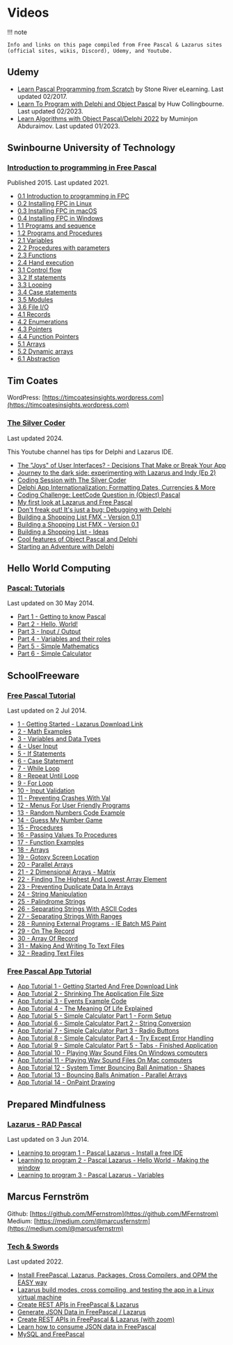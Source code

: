 # Videos

!!! note

    Info and links on this page compiled from Free Pascal & Lazarus sites (official sites, wikis, Discord), Udemy, and Youtube.



## Udemy

- [Learn Pascal Programming from Scratch](https://www.udemy.com/course/learn-pascal-programming-from-scratch/?) by Stone River eLearning. Last updated 02/2017.
- [Learn To Program with Delphi and Object Pascal](https://www.udemy.com/course/learn-to-program-with-pascal/) by Huw Collingbourne. Last updated 02/2023.
- [Learn Algorithms with Object Pascal/Delphi 2022](https://www.udemy.com/course/learn-algorithms-with-object-pascal/) by Muminjon Abduraimov. Last updated 01/2023.

## Swinbourne University of Technology

### [Introduction to programming in Free Pascal](https://commons.swinburne.edu.au/hierarchy.do?topic=43f9f37f-41bd-4d61-9643-954a1de4a5ff)

Published 2015. Last updated 2021.

- [0.1 Introduction to programming in FPC](https://commons.swinburne.edu.au/items/10e59366-9159-4adc-aa45-459f225817dd/1/)
- [0.2 Installing FPC in Linux](https://commons.swinburne.edu.au/items/cce8ad29-73f1-4e19-8e5e-ec21cc49b157/1/)
- [0.3 Installing FPC in macOS](https://commons.swinburne.edu.au/items/6181721e-29db-433c-8cce-c5e2a4c8a69d/1/)
- [0.4 Installing FPC in Windows](https://commons.swinburne.edu.au/items/87bc60ce-7ae6-43b8-851f-f689d040ec16/1/)
- [1.1 Programs and sequence](https://commons.swinburne.edu.au/items/48211ca9-b899-45eb-9fe0-4aeb5c9b9d1a/1/)
- [1.2 Programs and Procedures](https://commons.swinburne.edu.au/items/18055e35-bcd5-4251-b04d-9a9ddc88f57f/1/)
- [2.1 Variables](https://commons.swinburne.edu.au/items/eae98114-92a9-4b1d-b31a-f6822e289305/1/)
- [2.2 Procedures with parameters](https://commons.swinburne.edu.au/items/c0b1e93e-0c35-40c9-9e56-49db7e4fa5e1/1/)
- [2.3 Functions](https://commons.swinburne.edu.au/items/d0924baf-04b9-40a1-9e99-cbe612d95724/1/)
- [2.4 Hand execution](https://commons.swinburne.edu.au/items/da39028b-ee53-46fe-82c9-09c0a573cc95/1/)
- [3.1 Control flow](https://commons.swinburne.edu.au/items/5cd92d4b-0c7a-4111-9864-040193950d39/1/)
- [3.2 If statements](https://commons.swinburne.edu.au/items/2401e11b-ea15-4bf1-a06c-744bf0b094a4/1/)
- [3.3 Looping](https://commons.swinburne.edu.au/items/c4884589-09cd-42df-8e8c-35d856199d77/1/)
- [3.4 Case statements](https://commons.swinburne.edu.au/items/f6d8686b-e054-427c-ac9d-348b25f68d6c/1/)
- [3.5 Modules](https://commons.swinburne.edu.au/items/69197033-473b-4ec5-9947-78227d7bc7c1/1/)
- [3.6 File I/O](https://commons.swinburne.edu.au/items/d369f5f6-750a-42d9-be59-68ed287b7c2c/1/)
- [4.1 Records](https://commons.swinburne.edu.au/items/845d5925-d4b0-4958-87be-57286e620b9f/1/)
- [4.2 Enumerations](https://commons.swinburne.edu.au/items/f81d63e1-5d5c-4dea-8b63-8e043af87ff1/1/)
- [4.3 Pointers](https://commons.swinburne.edu.au/items/94a3d93b-2201-4a56-bb26-21455325b839/1/)
- [4.4 Function Pointers](https://commons.swinburne.edu.au/items/d05b86a1-d637-44fb-b37b-9422539bee3a/1/)
- [5.1 Arrays](https://commons.swinburne.edu.au/items/5885f774-a436-49b6-a47e-83e0f597034f/1/)
- [5.2 Dynamic arrays](https://commons.swinburne.edu.au/items/07f4ab4a-3d6e-47f4-9da6-be115e3bafad/1/)
- [6.1 Abstraction](https://commons.swinburne.edu.au/items/7ead1f5f-76c0-46d3-b136-5b554572b390/1/)

## Tim Coates

WordPress: [https://timcoatesinsights.wordpress.com](https://timcoatesinsights.wordpress.com)

### [The Silver Coder](https://www.youtube.com/@silvercoder70)

Last updated 2024.

This Youtube channel has tips for Delphi and Lazarus IDE.

- [The "Joys" of User Interfaces? - Decisions That Make or Break Your App](https://www.youtube.com/watch?v=_Ftg1JF4lkU)
- [Journey to the dark side: experimenting with Lazarus and Indy (Ep 2)](https://www.youtube.com/watch?v=3pOhrm6PJbA)	
- [Coding Session with The Silver Coder](https://www.youtube.com/watch?v=K1iJIYtBPaw)
- [Delphi App Internationalization: Formatting Dates, Currencies & More](https://www.youtube.com/watch?v=WxDsLJ6bTJE)	
- [Coding Challenge: LeetCode Question in (Object) Pascal](https://www.youtube.com/watch?v=WfzZwI5BPsE)	
- [My first look at Lazarus and Free Pascal](https://www.youtube.com/watch?v=jsLHkWExHsI)
- [Don't freak out! It's just a bug: Debugging with Delphi](https://www.youtube.com/watch?v=-17SYqAkxxg)	
- [Building a Shopping List FMX  - Version 0.11](https://www.youtube.com/watch?v=6KljYHLoEPU)	
- [Building a Shopping List FMX  - Version 0.1](https://www.youtube.com/watch?v=OfHSc9mvgxI)	
- [Building a Shopping List - Ideas](https://www.youtube.com/watch?v=Ps5Uwti5Ars)
- [Cool features of Object Pascal and Delphi](https://www.youtube.com/watch?v=e_7C_VNAmNg)	
- [Starting an Adventure with Delphi](https://www.youtube.com/watch?v=pEkPlUvsnqk)

## Hello World Computing

### [Pascal: Tutorials](https://www.youtube.com/playlist?list=PL2D15C00BF5F25BE6)

Last updated on 30 May 2014.

- [Part 1 - Getting to know Pascal](http://www.youtube.com/watch?v=Kavjz_CXOTM)
- [Part 2 - Hello, World!](http://www.youtube.com/watch?v=dVkoeoIpGlE)
- [Part 3 - Input / Output](http://www.youtube.com/watch?v=e4xUHtRGzHM)
- [Part 4 - Variables and their roles](http://www.youtube.com/watch?v=mE8f60w2d48)
- [Part 5 - Simple Mathematics](http://www.youtube.com/watch?v=rRsE7U2eaOA)
- [Part 6 - Simple Calculator](http://www.youtube.com/watch?v=fhE-ctZEaa8)

## SchoolFreeware

### [Free Pascal Tutorial](https://www.youtube.com/playlist?list=PLB24C56953A79987A)

Last updated on 2 Jul 2014. 

- [1 - Getting Started - Lazarus Download Link](http://www.youtube.com/watch?v=0VPvQ_dXMhw)
- [2 - Math Examples](http://www.youtube.com/watch?v=rZ_2iN-64QQ)
- [3 - Variables and Data Types](http://www.youtube.com/watch?v=Yt-YTrabs8g)
- [4 - User Input](http://www.youtube.com/watch?v=-ZPUlapENNU)
- [5 - If Statements](http://www.youtube.com/watch?v=xp2kdOj34xE)
- [6 - Case Statement](http://www.youtube.com/watch?v=41uoA9PvV1k)
- [7 - While Loop](http://www.youtube.com/watch?v=A2ummLkXUGg)
- [8 - Repeat Until Loop](http://www.youtube.com/watch?v=lRRRqb6Yg_w)
- [9 - For Loop](http://www.youtube.com/watch?v=ofUy_ddjyhA)
- [10 - Input Validation](http://www.youtube.com/watch?v=ZD05Gl1bD-Q)
- [11 - Preventing Crashes With Val](http://www.youtube.com/watch?v=HJSfbZXX2Ro)
- [12 - Menus For User Friendly Programs](http://www.youtube.com/watch?v=fTH_GcB24Xc)
- [13 - Random Numbers Code Example](http://www.youtube.com/watch?v=qS4ufVXJeEg)
- [14 - Guess My Number Game](http://www.youtube.com/watch?v=oyCwGhqxFUg)
- [15 - Procedures](http://www.youtube.com/watch?v=39RVqGGXE-0)
- [16 - Passing Values To Procedures](http://www.youtube.com/watch?v=ytJiZt5WLq0)
- [17 - Function Examples](http://www.youtube.com/watch?v=eQh37zBWEqM)
- [18 - Arrays](http://www.youtube.com/watch?v=sv1GZnCx-PM)
- [19 - Gotoxy Screen Location](http://www.youtube.com/watch?v=mhd-xYEat4g)
- [20 - Parallel Arrays](http://www.youtube.com/watch?v=XqP7ml1f_9k)
- [21 - 2 Dimensional Arrays - Matrix](http://www.youtube.com/watch?v=F7tiVi0hcZM)
- [22 - Finding The Highest And Lowest Array Element](http://www.youtube.com/watch?v=BBB70uI1NT8)
- [23 - Preventing Duplicate Data In Arrays](http://www.youtube.com/watch?v=NauSuONa1kI)
- [24 - String Manipulation](http://www.youtube.com/watch?v=rqpOQtSWp-g)
- [25 - Palindrome Strings](http://www.youtube.com/watch?v=Vk5gye_3DD8)
- [26 - Separating Strings With ASCII Codes](http://www.youtube.com/watch?v=_YoAexQTD-M)
- [27 - Separating Strings With Ranges](http://www.youtube.com/watch?v=TjBW3EbcFdQ)
- [28 - Running External Programs - IE Batch MS Paint](http://www.youtube.com/watch?v=Wa4txD7QFCU)
- [29 - On The Record](http://www.youtube.com/watch?v=FMqXiEHxU84)
- [30 - Array Of Record](http://www.youtube.com/watch?v=6KZudd510C4)
- [31 - Making And Writing To Text Files](http://www.youtube.com/watch?v=iXix_hJMNpc)
- [32 - Reading Text Files](http://www.youtube.com/watch?v=FdSNlRdNtbs)

### [Free Pascal App Tutorial](https://www.youtube.com/playlist?list=PL0BE41D3CA142028F)

- [App Tutorial 1 - Getting Started And Free Download Link](http://www.youtube.com/watch?v=7PuvsyLapgw)
- [App Tutorial 2 - Shrinking The Application File Size](http://www.youtube.com/watch?v=cm9c0FVNiuc)
- [App Tutorial 3 - Events Example Code](http://www.youtube.com/watch?v=PZglDDDD0w8)
- [App Tutorial 4 - The Meaning Of Life Explained](http://www.youtube.com/watch?v=CBzfLBBvkSo)
- [App Tutorial 5 - Simple Calculator Part 1 - Form Setup](http://www.youtube.com/watch?v=lyN825ELhmI)
- [App Tutorial 6 - Simple Calculator Part 2 - String Conversion](http://www.youtube.com/watch?v=uWvwioAbsMU)
- [App Tutorial 7 - Simple Calculator Part 3 - Radio Buttons](http://www.youtube.com/watch?v=wLpj5THHTY0)
- [App Tutorial 8 - Simple Calculator Part 4 - Try Except Error Handling](http://www.youtube.com/watch?v=fU6qVPF3TN8)
- [App Tutorial 9 - Simple Calculator Part 5 - Tabs - Finished Application](http://www.youtube.com/watch?v=zbZJm7oB0-Y)
- [App Tutorial 10 - Playing Wav Sound Files On Windows computers](http://www.youtube.com/watch?v=SkhV7FuUpI4)
- [App Tutorial 11 - Playing Wav Sound Files On Mac computers](http://www.youtube.com/watch?v=pHp9oGdy7Iw)
- [App Tutorial 12 - System Timer Bouncing Ball Animation - Shapes](http://www.youtube.com/watch?v=hNaZTtJkZ0s)
- [App Tutorial 13 - Bouncing Balls Animation - Parallel Arrays](http://www.youtube.com/watch?v=MahHxXEkFF0)
- [App Tutorial 14 - OnPaint Drawing](https://www.youtube.com/watch?v=UP7d9HyTGlE)

## Prepared Mindfulness

### [Lazarus - RAD Pascal](https://www.youtube.com/playlist?list=PLA3FA995EE8A094F6)

Last updated on 3 Jun 2014.

- [Learning to program 1 - Pascal Lazarus - Install a free IDE](http://www.youtube.com/watch?v=ZPF1yPxKL-c)
- [Learning to program 2 - Pascal Lazarus - Hello World - Making the window](http://www.youtube.com/watch?v=Y64hkbPU-ek)
- [Learning to program 3 - Pascal Lazarus - Variables](http://www.youtube.com/watch?v=E75v7v8wF8s)


## Marcus Fernström

Github: [https://github.com/MFernstrom](https://github.com/MFernstrom)
Medium: [https://medium.com/@marcusfernstrm](https://medium.com/@marcusfernstrm)

### [Tech & Swords](https://www.youtube.com/@TechSwords)

Last updated 2022.

- [Install FreePascal, Lazarus, Packages, Cross Compilers, and OPM the EASY way](https://www.youtube.com/watch?v=Q1BQ_6w8whc&t=6s)
- [Lazarus build modes, cross compiling, and testing the app in a Linux virtual machine](https://www.youtube.com/watch?v=qOzreCx2xWA&t=4s)
- [Create REST APIs in FreePascal & Lazarus](https://www.youtube.com/watch?v=9N0cxI1Hp0U&t=2s)
- [Generate JSON Data in FreePascal / Lazarus](https://www.youtube.com/watch?v=EglZ_f_CGPg&t=181s)
- [Create REST APIs in FreePascal & Lazarus (with zoom)](https://www.youtube.com/watch?v=rEqVnwE8_Us&t=4s)
- [Learn how to consume JSON data in FreePascal](https://www.youtube.com/watch?v=Gy-OcEPgTHg&t=455s)
- [MySQL and FreePascal](https://www.youtube.com/watch?v=WpmdRWX2sl0)